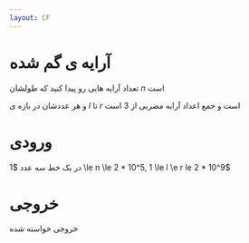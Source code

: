 ```yaml
---
layout: CF
---
```


# آرایه ی گم شده

تعداد آرایه هایی رو پیدا کنید که طولشان
$n$
است 

و هر عددشان در بازه ی
$l$
تا 
$r$
است و جمع اعداد آرایه مضربی از 3 است
# ورودی
در یک خط سه عدد 
$1 \le n \le 2 * 10^5, 1 \le l \e r le 2 * 10^9$

# خروجی
خروجی خواسته شده
